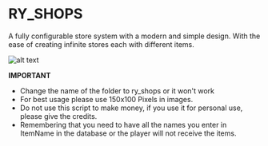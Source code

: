 # RY_SHOPS
A fully configurable store system with a modern and simple design.
With the ease of creating infinite stores each with different items.

![alt text](https://forum.cfx.re/uploads/default/original/4X/5/4/9/549038632d0ed0f0cf02b1136a6770674d801341.png)

**IMPORTANT**

- Change the name of the folder to ry_shops or it won't work
- For best usage please use 150x100 Pixels in images.
- Do not use this script to make money, if you use it for personal use, please give the credits.
- Remembering that you need to have all the names you enter in ItemName in the database or the player will not receive the items.
